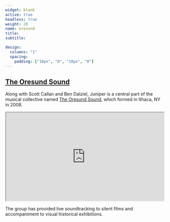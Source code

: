 ```yaml
---
widget: blank
active: true
headless: true
weight: 20
name: oresund
title:
subtitle:

design:
  columns: "1"
  spacing:
    padding: ["10px", "0", "10px", "0"]
---
```


## [The Oresund Sound](https://theoresundsound.bandcamp.com/)

Along with Scott Callan and Ben Dalziel, Juniper is a central part of the musical collective named [The Oresund Sound](https://theoresundsound.bandcamp.com/), which formed in Ithaca, NY in 2008.  

<iframe style="width: 500px; height: 280px" src="https://bandcamp.com/EmbeddedPlayer/album=1476393107/size=large/bgcol=ffffff/linkcol=63b2cc/artwork=small/transparent=true/" seamless>
  <a href="https://theoresundsound.bandcamp.com/album/ontario">Ontario by The Oresund Sound</a>
</iframe>  
 
  
The group has provided live soundtracking to silent films and accompaniment to visual historical exhibitions.